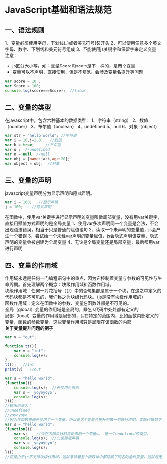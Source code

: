 # JavaScript基础和语法规范

## 一、语法规则  
1、变量必须使用字母、下划线(_)或者美元符号($)开头
2、可以使用任意多个英文字母、数字、下划线和美元符号组成
3、不能使用js关键字和保留字来定义变量  
注意：
* js区分大小写，如：变量Score和score是不一样的，是两个变量
* 变量可以不声明，直接使用，但是不规范，会涉及变量名提升等问题  

```js
var score = 10 ;
var Score = 100;
console.log(score===Score);  //false
```  

## 二、变量的类型  
在javascript中，包含六种基本的数据类型：
1、字符串（string）
2、数值（number）
3、布尔值（boolean）
4、undefined
5、null
6、对象（object）  
```js
var str = "hello world"; //字符串
var i = 10,j=2.3;   //数值
var b = true;     //布尔型
var u ;  //undefined
var n = null  //null
var obj = {name:jack,age:20};
var object = obj;  //对象
```  

## 三、变量的声明  
javascript变量声明分为显示声明和隐式声明。  
```js
var i = 100;   //显示声明
j = 100;    //隐式声明
```  
在函数中，使用var关键字进行显示声明的变量叫做局部变量，没有用var关键字，直接用赋值方式声明的是全局变量
1、使用var多次声明同一个变量是合法，不会出现语法错误，相当于只是普通的赋值语句
2、读取一个未声明的变量值，js会产生一个错误
3、尝试给一个未经var声明的变量赋值，js会隐式声明该变量，隐式声明的变量会被创建为全局变量
4、无论是全局变量还是局部变量，最后都用var进行声明  
## 四、变量的作用域  
作用域永远是任何一门编程语句中的重点，因为它控制着变量与参数的可见性与生命周期。首先理解两个概念：块级作用域和函数作用域。  
块级作用域：任何一对花括号（{}）中的语句集都是属于一个块，在这之中定义的代码块都是不可见的，我们称之为块级代码块。（js是没有块级作用域的）  
函数作用域：定义在函数中的参数、变量在函数外部是不可见的。   
全局（global）变量的作用域是全局的，即在js代码中处处都有定义的  
局部（local）变量的作用域是局部的，只在特定的范围内，比如函数内部定义的变量、函数的参数变量，这些变量作用域只是局限在该函数的内部  
**关于变量提升问题的例子**  
```js
var v = "out";

function tt(){
    var v = "int";
    console.log(v);
}
tt();   //int
print(v)   //out

var s = "hello world";
(function(){
    console.log(s);  //先使用后声明
    var s = 'yoyoyoyo';
    console.log(s);
})();
//输出结果为：
//undefined
//yoyoyoyo
//因为在函数里面先使用了一个变量，所以说这个变量会提升到第一句进行声明。实际代码如下：
var s = "hello world";
(function(){
    var s;    //会在内部执行时自动声明一个变量s。 是一个undefined的类型。
    console.log(s);  //先使用后声明
    var s = 'yoyoyoyo';
    console.log(s);
})();
//正是由于js不支持块级作用域，这就意味着整个函数体中都隐藏了同名的全局变量，这就是无法向上搜索变量 s 的原因。
```